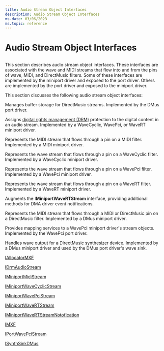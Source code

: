 ```yaml
---
title: Audio Stream Object Interfaces
description: Audio Stream Object Interfaces
ms.date: 03/06/2023
ms.topic: reference
---
```



# Audio Stream Object Interfaces


## <span id="ddk_audio_stream_object_interfaces_ks"></span><span id="DDK_AUDIO_STREAM_OBJECT_INTERFACES_KS"></span>


This section describes audio stream object interfaces. These interfaces are associated with the wave and MIDI streams that flow into and from the pins of wave, MIDI, and DirectMusic filters. Some of these interfaces are implemented by the miniport driver and exposed to the port driver. Others are implemented by the port driver and exposed to the miniport driver.

This section discusses the following audio stream object interfaces:

Manages buffer storage for DirectMusic streams. Implemented by the DMus port driver.

Assigns [digital rights management (DRM)](./digital-rights-management.md) protection to the digital content in an audio stream. Implemented by a WaveCyclic, WavePci, or WaveRT miniport driver.

Represents the MIDI stream that flows through a pin on a MIDI filter. Implemented by a MIDI miniport driver.

Represents the wave stream that flows through a pin on a WaveCyclic filter. Implemented by a WaveCyclic miniport driver.

Represents the wave stream that flows through a pin on a WavePci filter. Implemented by a WavePci miniport driver.

Represents the wave stream that flows through a pin on a WaveRT filter. Implemented by a WaveRT miniport driver.

Augments the **IMiniportWaveRTStream** interface, providing additional methods for DMA driver event notifications.

Represents the MIDI stream that flows through a MIDI or DirectMusic pin on a DirectMusic filter. Implemented by a DMus miniport driver.

Provides mapping services to a WavePci miniport driver's stream objects. Implemented by the WavePci port driver.

Handles wave output for a DirectMusic synthesizer device. Implemented by a DMus miniport driver and used by the DMus port driver's wave sink.

[IAllocatorMXF](/windows-hardware/drivers/ddi/dmusicks/nn-dmusicks-iallocatormxf)

[IDrmAudioStream](/windows-hardware/drivers/ddi/drmk/nn-drmk-idrmaudiostream)

[IMiniportMidiStream](/windows-hardware/drivers/ddi/portcls/nn-portcls-iminiportmidistream)

[IMiniportWaveCyclicStream](/windows-hardware/drivers/ddi/portcls/nn-portcls-iminiportwavecyclicstream)

[IMiniportWavePciStream](/windows-hardware/drivers/ddi/portcls/nn-portcls-iminiportwavepcistream)

[IMiniportWaveRTStream](/windows-hardware/drivers/ddi/portcls/nn-portcls-iminiportwavertstream)

[IMiniportWaveRTStreamNotofication](/windows-hardware/drivers/ddi/portcls/nn-portcls-iminiportwavertstreamnotification)

[IMXF](/windows-hardware/drivers/ddi/dmusicks/nn-dmusicks-imxf)

[IPortWavePciStream](/windows-hardware/drivers/ddi/portcls/nn-portcls-iportwavepcistream)

[ISynthSinkDMus](/windows-hardware/drivers/ddi/dmusicks/nn-dmusicks-isynthsinkdmus)

 

